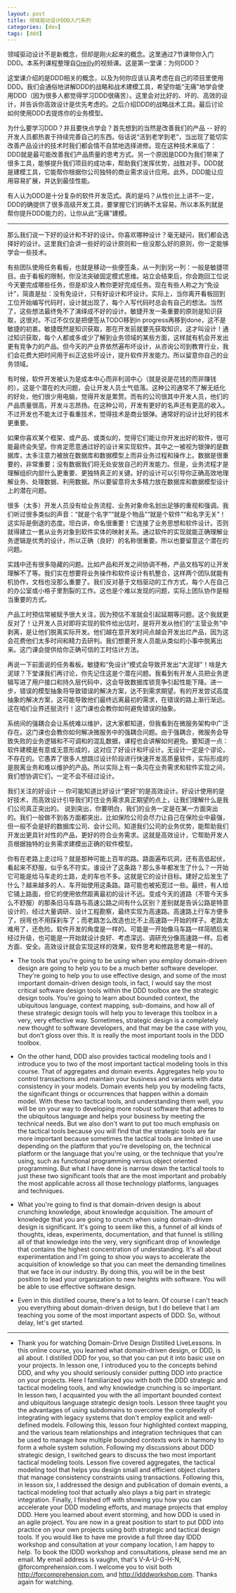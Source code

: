 ```yaml
---
layout: post
title: 领域驱动设计DDD入门系列
categories: [dev]
tags: [ddd]
---
```

领域驱动设计不是新概念，但却是刚火起来的概念。这里通过7节课带你入门DDD。本系列课程整理自[Oreilly](https://learning.oreilly.com/videos/domain-driven-design-distilled/9780134593449)的视频课。这是第一堂课：为何DDD？

这堂课介绍的是DDD相关的概念，以及为何你应该认真考虑在自己的项目里使用DDD。我们会通俗地讲解DDD的战略和战术建模工具，希望你能“无痛”地学会使用DDD（因为很多人都觉得学习DDD很痛苦）。这里会对比好的、坏的、高效的设计，并告诉你高效设计是优先考虑的。之后介绍DDD的战略战术工具。最后讨论如何使用DDD去提炼你的业务模型。

为什么要学习DDD？并且要快点学会？首先想到的当然是改善我们的产品 -- 好的开发人员都热衷于持续完善自己的东西。俗话说“活到老学到老”，当出现了能切实改善产品设计的技术时我们都会情不自禁地选择进修。现在这种技术来临了：DDD就是最可能改善我们产品质量的思考方式。另一个原因是DDD为我们带来了很多工具，能够提升我们项目的成功率，帮助我们发挥优势，战胜对手。DDD就是建模工具，它能帮你根据你公司独特的商业需求设计应用。此外，DDD能让应用容易扩展，并达到最佳性能。

有人认为DDD是十分复杂的软件开发范式。真的是吗？从性价比上讲不一定，DDD的确提供了很多高级开发工具，要掌握它们的确不太容易。所以本系列就是帮你提升DDD能力的，让你从此“无痛”建模。

---

那么我们说一下好的设计和不好的设计。你喜欢哪种设计？毫无疑问，我们都会选择好的设计。这里我们会讲一些好的设计原则和一些没那么好的原则，你一定能够学会一些技术。

有些团队使用任务看板，也就是移动一些便签条，从一列到另一列：一般是敏捷项目。由于看板的限制，你没法突破固定模式思维。站立会结束后，你会跑回工位说今天要完成哪些任务，但是却没人教你更好完成任务。现在有些人称之为“免设计”，简直是扯：没有免设计，只有好设计和坏设计。实际上，当你离开看板回到工位开始编写代码时，设计就出现了，每个人写代码时总会有自己的想法。当然了，这些想法最终免不了演绎成不好的设计。敏捷开发一条重要的原则是知识获取，这很对。不过不仅仅是把便签从TODO移到in progress再移到done，这不是敏捷的初衷。敏捷既然是知识获取，那在开发前就要先获取知识，这才叫设计！通过知识获取，每个人都或多或少了解到业务领域的某些方面，这样就有机会开发出更有竞争力的产品。但今天的产业界依然遍布坏设计，从咨询公司到教育行业，我们会花费大把时间用于纠正这些坏设计，提升软件开发能力。所以留意你自己的业务领域。

有时候，软件开发被认为是成本中心而非利润中心（就是说是花钱的而非赚钱的）。这是个潜在的大问题，会让开发人员士气低落。这种公司通常不了解无纸化的好处，他们很少用电脑，觉得开发是累赘。而有的公司很其中开发人员，他们的产品质量很高，开发斗志昂扬。在这种公司，开发有更好的名声还有更高的收入。不过开发也不能太过于看重技术，觉得技术是商业银弹。通常好的设计比好的技术更重要。

如果你喜欢某个框架、或产品、或类似的，觉得它们能让你开发出好的软件，很可能最终会失望。你肯定愿意通过好的设计来实现软件。其中之一被视为银弹的是数据库，太多注意力被放在数据库和数据模型上而非业务过程和操作上。数据是很重要的，非常重要；没有数据我们将无处安放自己的开发能力。但是，业务流程才是理解组织内部什么更重要、更独特真正的关键。好的设计可以引导你正确高效地理解业务、处理数据、利用数据。所以要留意将太多精力放在数据库和数据模型设计上的潜在问题。

很多（太多）开发人员没有给业务流程、业务对象命名划出足够的重视和强调。我们听过很多类似的声音：“就是个名字”“就是个物品”“就是个软件”“和名字无关”！这实际是倒退的态度。坦白讲，命名很重要！它连接了业务思想和软件设计。否则就得建立一套从业务对象到软件实体的映射关系。通过软件的实现就能正确理解业务逻辑是优秀的设计，所以正确（良好）的名称很重要。所以也要留意这个潜在的问题。

实践中还有很多隐藏的问题。比如产品和开发之间协调不畅，产品文档写的让开发理解不了等。我们实在想要将业务操作和软件设计有机整合，这样两个团队就能有机协作，文档也没那么重要了。我们反对基于文档驱动的工作方式，每个人在自己的办公室或小格子里割裂的工作。这也是个难以发现的问题，实际上团队协作是相当重要的方式。

产品工时预估常被赋予很大关注，因为预估不准就会引起延期等问题。这个我就更反对了！让开发人员对即将实现的软件给出估时，是将开发从他们的“主营业务”中剥离，是让他们脱离实际开发。他们越在意开发时间点越会开发出烂产品，因为这会花费他们太多时间和精力去研判。我们想要开发人员能从类似的小事中脱离出来。这门课会提供给你正确可信的工时估计方法。

再说一下前面说的任务看板。敏捷和“免设计”模式会导致开发出“大泥球”！啥是大泥球？下堂课我们再讨论，你先记住这是个潜在问题。我看到有开发人员把业务逻辑写进了用户接口和持久层代码中，这会导致数据库锁竞争引起性能下降。进一步，错误的模型抽象将导致错误的解决方案，达不到需求期望。有的开发尝试高度抽象的解决方案，这可能导致他们最终远离最初的需求，在错误的路上渐行渐远。这在咱们业界还挺流行！这门课也会教你如何避免错误的抽象。

系统间的强耦合会让系统难以维护，这大家都知道，但我看到在微服务架构中广泛存在。这门课也会教你如何解决微服务中的强耦合问题。由于强耦合，微服务会导致失败的业务逻辑和不可调和的混乱数据，课程也会讲解如何避免。要知道一点：软件建模是有意或无意形成的，这对应了好设计和坏设计。无设计一定是个谬论，不存在的。它愚弄了很多人想跳过设计阶段进行快速开发高质量软件，实际形成的是脱离业务和难以维护的产品。所以实际上有一条沟在业务需求和软件实现之间，我们想协调它们，一定不会不经过设计。

我们关注的好设计 -- 你可能知道比好设计“更好”的是高效设计。好设计使用的是好技术，而高效设计引导我们盯住业务需求真正期望的点上，让我们理解什么是我们公司真正突出的。
说到突出，你要明白，我们的业务一定是在某一方面突出的。我们一般做不到各方面都突出，比如保险公司会尽力让自己在保险业中最强，但一般不会是好的数据库公司、会计公司。知道我们公司的业务优势，能帮助我们开发出更具针对性的产品，更好的符合业务需求。这就是高效设计，它帮助开发人员根据独特的业务需求建模出正确的软件模型。

你有在老路上走过吗？就是那种可能上百年的路。路面遍布坑洞，还有高低起伏，看起来不舒服，似乎名不符实。谁设计了这条路？那么多年都发生了什么？一开始它可能是给马车走的土路，走的车也不多。这就是它的设计目标。建好之后发生了什么？越来越多的人、车开始使用这条路。路可能也被拓宽过一些。最终，有人给它铺上路面，但它的使用依然距离最初的设计不远。变成今天的道路（不管今天多么不舒服）的那条旧马车路与高速公路之间有什么区别？差别就是告诉公路是特意设计的，经过大量调研、设计工程勘察，最终实现为高速路。高速路上行车方便多了，拐弯也不用踩刹车了；而老路怎么改造也比不上高速路一开始的样子。老路太难用了，还危险。软件开发的角度是一样的。可能是一开始像马车路一样简陋后来经过升级，也可能是一开始就设计良好、考虑深远、调研充分像高速路一样。后者方面、安全。高效设计就会实现这样的效果，软件思考和修路思考是一样的。

- The tools that you're going to be using when you employ domain-driven design are going to help you to be a much better software developer. They're going to help you to use effective design, and some of the most important domain-driven design tools, in fact, I would say the most critical software design tools within the DDD toolbox are the strategic design tools. You're going to learn about bounded context, the ubiquitous language, context mapping, sub-domains, and how all of these strategic design tools will help you to leverage this toolbox in a very, very effective way. Sometimes, strategic design is a completely new thought to software developers, and that may be the case with you, but don't gloss over this. It is really the most important tools in the DDD toolbox.

- On the other hand, DDD also provides tactical modeling tools and I introduce you to two of the most important tactical modeling tools in this course. That of aggregates and domain events. Aggregates help you to control transactions and maintain your business and variants with data consistency in your models. Domain events help you by modeling facts, the significant things or occurrences that happen within a domain model. With these two tactical tools, and understanding them well, you will be on your way to developing more robust software that adheres to the ubiquitous language and helps your business by meeting the technical needs. But we also don't want to put too much emphasis on the tactical tools because you will find that the strategic tools are far more important because sometimes the tactical tools are limited in use depending on the platform that you're developing on, the technical platform or the language that you're using, or the technique that you're using, such as functional programming versus object oriented programming. But what I have done is narrow down the tactical tools to just these two significant tools that are the most important and probably the most applicable across all those technology platforms, languages and techniques.

- What you're going to find is that domain-driven design is about crunching knowledge, about knowledge acquisition. The amount of knowledge that you are going to crunch when using domain-driven design is significant. It's going to seem like this, a funnel of all kinds of thoughts, ideas, experiments, documentation, and that funnel is stilling all of that knowledge into the very, very significant drop of knowledge that contains the highest concentration of understanding. It's all about experimentation and I'm going to show you ways to accelerate the acquisition of knowledge so that you can meet the demanding timelines that we face in our industry. By doing this, you will be in the best position to lead your organization to new heights with software. You will be able to use effective software design.

- Even in this distilled course, there's a lot to learn. Of course I can't teach you everything about domain-driven design, but I do believe that I am teaching you some of the most important aspects of DDD. So, without delay, let's get started.

---

- Thank you for watching Domain-Drive Design Distilled LiveLessons. In this online course, you learned what domain-driven design, or DDD, is all about. I distilled DDD for you, so that you can put it into basic use on your projects. In lesson one, I introduced you to the concepts behind DDD, and why you should seriously consider putting DDD into practice on your projects. Here I familiarized you with both the DDD strategic and tactical modeling tools, and why knowledge crunching is so important. In lesson two, I acquainted you with the all important bounded context and ubiquitous language strategic design tools. Lesson three taught you the advantages of using subdomains to overcome the complexity of integrating with legacy systems that don't employ explicit and well-defined models. Following this, lesson four highlighted context mapping, and the various team relationships and integration techniques that can be used to manage how multiple bounded contexts work in harmony to form a whole system solution. Following my discussions about DDD strategic design, I switched gears to discuss the two most important tactical modeling tools. Lesson five covered aggregates, the tactical modeling tool that helps you design small and efficient object clusters that manage consistency constraints using transactions. Following this, in lesson six, I addressed the design and publication of domain events, a tactical modeling tool that actually also plays a big part in strategic integration. Finally, I finished off with showing you how you can accelerate your DDD modeling efforts, and manage projects that employ DDD. Here you learned about event storming, and how DDD is used in an agile project. You are now in a great position to start to put DDD into practice on your own projects using both strategic and tactical design tools. If you would like to have me provide a full three day IDDD workshop and consultation at your company location, I am happy to help. To book the IDDD workshop and consultations, please send me an email. My email address is vaughn, that's V-A-U-G-H-N, @forcomprehension.com. I welcome you to visit both http://forcomprehension.com, and http://idddworkshop.com. Thanks again for watching.